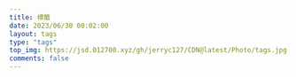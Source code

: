 ```yaml
---
title: 標籤
date: 2023/06/30 00:02:00
layout: tags
type: "tags"
top_img: https://jsd.012700.xyz/gh/jerryc127/CDN@latest/Photo/tags.jpg
comments: false
---
```

